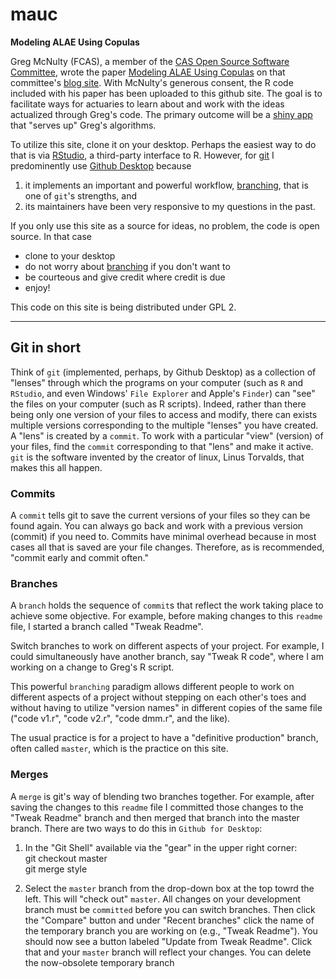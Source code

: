 # mauc

**Modeling ALAE Using Copulas**

Greg McNulty (FCAS),
a member of the 
[CAS Open Source Software Committee](http://opensourcesoftware.casact.org/),
wrote the paper
[Modeling ALAE Using Copulas](http://opensourcesoftware.casact.org/blogs:2)
on that committee's 
[blog site](http://opensourcesoftware.casact.org/).
With McNulty's generous consent,
the R code included with his paper has been uploaded to this github site.
The goal is to facilitate ways for actuaries
to learn about and work with
the ideas actualized through Greg's code.
The primary outcome will be a 
[shiny app](http://shiny.rstudio.com/)
that "serves up" Greg's algorithms.

To utilize this site,
clone it on your desktop.
Perhaps the easiest way to do that is via 
[RStudio](https://www.rstudio.com/), 
a third-party interface to R.
However, for 
[git](https://git-scm.com) I predominently
use [Github Desktop](https://desktop.github.com/)
because 

1. it implements an important and powerful workflow,
[branching](https://git-scm.com/about/branching-and-merging), 
that is one of `git`'s strengths, and
2. its maintainers have been
very responsive to my questions in the past.

If you only use this site as a source for ideas,
no problem,
the code is open source.
In that case

* clone to your desktop
* do not worry about 
[branching](https://git-scm.com/about/branching-and-merging)
if you don't want to
* be courteous and give credit where credit is due
* enjoy!

This code on this site is being distributed under GPL 2.

------------------------------
## Git in short

Think of `git` (implemented, perhaps, by Github Desktop)
as a collection of "lenses" through which 
the programs on your computer
(such as `R` and `RStudio`,
and even
Windows' `File Explorer` and
Apple's `Finder`)
can "see" the files on your computer
(such as R scripts).
Indeed, rather than there being only one version of your files
to access and modify,
there can exists multiple versions 
corresponding to the multiple "lenses" you have created.
A "lens" is created by a `commit`.
To work with a particular "view" (version) of your files,
find the `commit` corresponding to that "lens"
and make it active.
`git` is the software invented by
the creator of linux, Linus Torvalds,
that makes this all happen.

### Commits

A `commit` tells git to save the current versions of your files
so they can be found again.
You can always go back and work with a previous version 
(commit) if you need to.
Commits have minimal overhead because in most cases
all that is saved are your file changes.
Therefore, as is recommended,
"commit early and commit often."

### Branches

A `branch` holds the sequence of `commit`s that reflect the work
taking place to achieve some objective.
For example, before making changes to this `readme` file,
I started a branch called "Tweak Readme".

Switch branches to work on different aspects of your project.
For example, 
I could simultaneously have another branch, say "Tweak R code",
where I am working on a change to Greg's R script.

This powerful `branching` paradigm allows different people to work on different 
aspects of a project without stepping on each other's toes
and without having to utilize "version names" in different copies
of the same file 
("code v1.r", "code v2.r", "code dmm.r", and the like).

The usual practice is for a project to have a "definitive production" branch,
often called `master`,
which is the practice on this site.

### Merges

A `merge` is git's way of blending two branches together. 
For example,
after saving the changes to this `readme` file I committed those changes
to the "Tweak Readme" branch and then merged that branch into the master branch.
There are two ways to do this in `Github for Desktop`:

1. In the "Git Shell" available via the "gear" in the upper right corner:  
git checkout master  
git merge style

2. Select the `master` branch from the drop-down box at the top towrd the left. 
This will "check out" `master`.
All changes on your development branch must be `committed` before you can switch
branches.
Then click the "Compare" button and under "Recent branches" click 
the name of the temporary branch you are working on (e.g., "Tweak Readme").
You should now see a button labeled "Update from Tweak Readme".
Click that and your `master` branch will reflect your changes.
You can delete the now-obsolete temporary branch
